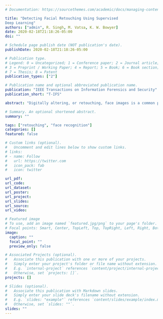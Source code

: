 ```yaml
---
# Documentation: https://sourcethemes.com/academic/docs/managing-content/

title: "Detecting Facial Retouching Using Supervised
Deep Learning"
authors: ["admin", R. Singh, M. Vatsa, K. W. Bowyer]
date: 2020-02-18T21:18:26-05:00
doi: ""

# Schedule page publish date (NOT publication's date).
publishDate: 2020-02-18T21:18:26-05:00

# Publication type.
# Legend: 0 = Uncategorized; 1 = Conference paper; 2 = Journal article;
# 3 = Preprint / Working Paper; 4 = Report; 5 = Book; 6 = Book section;
# 7 = Thesis; 8 = Patent
publication_types: ["2"]

# Publication name and optional abbreviated publication name.
publication: "IEEE Transactions on Information Forensics and Security"
publication_short: "T-IFS"

abstract: "Digitally altering, or retouching, face images is a common practice for images on social media, photo sharing websites, and even identification cards when the standards are not strictly enforced. This research demonstrates the effect of digital alterations on the performance of automatic face recognition, and also introduces an algorithm to classify face images as original or retouched with high accuracy. We first introduce two face image databases with unaltered and retouched images. Face recognition experiments performed on these databases show that when a retouched image is matched with its original image or an unaltered gallery image, the identification performance is considerably degraded, with a drop in matching accuracy of up to 25%. However, when images are retouched with the same style, the matching accuracy can be misleadingly high in comparison with matching original images. To detect retouching in face images, a novel supervised deep Boltzmann machine algorithm is proposed. It uses facial parts to learn discriminative features to classify face images as original or retouched. The proposed approach for classifying images as original or retouched yields an accuracy of over 87% on the data sets introduced in this paper and over 99% on three other makeup data sets used by previous researchers. This is a substantial increase in accuracy over the previous state-of-the-art algorithm, which has shown <;50% accuracy in classifying original and retouched images from the ND-IIITD retouched faces database."

# Summary. An optional shortened abstract.
summary: ""

tags: ["retouching", "face recognition"]
categories: []
featured: false

# Custom links (optional).
#   Uncomment and edit lines below to show custom links.
# links:
# - name: Follow
#   url: https://twitter.com
#   icon_pack: fab
#   icon: twitter

url_pdf:
url_code:
url_dataset:
url_poster:
url_project:
url_slides:
url_source:
url_video:

# Featured image
# To use, add an image named `featured.jpg/png` to your page's folder. 
# Focal points: Smart, Center, TopLeft, Top, TopRight, Left, Right, BottomLeft, Bottom, BottomRight.
image:
  caption: ""
  focal_point: ""
  preview_only: false

# Associated Projects (optional).
#   Associate this publication with one or more of your projects.
#   Simply enter your project's folder or file name without extension.
#   E.g. `internal-project` references `content/project/internal-project/index.md`.
#   Otherwise, set `projects: []`.
projects: []

# Slides (optional).
#   Associate this publication with Markdown slides.
#   Simply enter your slide deck's filename without extension.
#   E.g. `slides: "example"` references `content/slides/example/index.md`.
#   Otherwise, set `slides: ""`.
slides: ""
---
```

